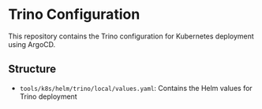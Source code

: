 # Trino Configuration

This repository contains the Trino configuration for Kubernetes deployment using ArgoCD.

## Structure
- `tools/k8s/helm/trino/local/values.yaml`: Contains the Helm values for Trino deployment
